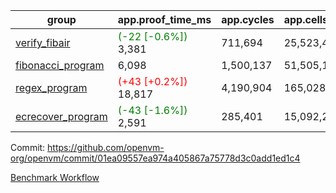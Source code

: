 | group | app.proof_time_ms | app.cycles | app.cells_used | leaf.proof_time_ms | leaf.cycles | leaf.cells_used |
| -- | -- | -- | -- | -- | -- | -- |
| [verify_fibair](https://github.com/openvm-org/openvm/blob/benchmark-results/benchmarks-pr/1237/verify_fibair-01ea09557ea974a405867a75778d3c0add1ed1c4.md) |<span style='color: green'>(-22 [-0.6%])</span> 3,381 |  711,694 |  25,523,454 |- | - | - |
| [fibonacci_program](https://github.com/openvm-org/openvm/blob/benchmark-results/benchmarks-pr/1237/fibonacci-01ea09557ea974a405867a75778d3c0add1ed1c4.md) | 6,098 |  1,500,137 |  51,505,102 |- | - | - |
| [regex_program](https://github.com/openvm-org/openvm/blob/benchmark-results/benchmarks-pr/1237/regex-01ea09557ea974a405867a75778d3c0add1ed1c4.md) |<span style='color: red'>(+43 [+0.2%])</span> 18,817 |  4,190,904 |  165,028,173 |- | - | - |
| [ecrecover_program](https://github.com/openvm-org/openvm/blob/benchmark-results/benchmarks-pr/1237/ecrecover-01ea09557ea974a405867a75778d3c0add1ed1c4.md) |<span style='color: green'>(-43 [-1.6%])</span> 2,591 |  285,401 |  15,092,297 |- | - | - |


Commit: https://github.com/openvm-org/openvm/commit/01ea09557ea974a405867a75778d3c0add1ed1c4

[Benchmark Workflow](https://github.com/openvm-org/openvm/actions/runs/12849117878)
